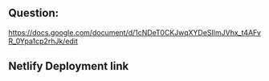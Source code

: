 ## Question: 
https://docs.google.com/document/d/1cNDeT0CKJwqXYDeSIlmJVhx_t4AFvR_0Ypa1cp2rhJk/edit

## Netlify Deployment link

